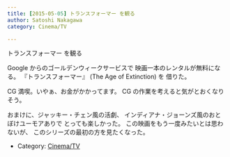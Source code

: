 ```yaml
---
title: [2015-05-05] トランスフォーマー を観る
author: Satoshi Nakagawa
category: Cinema/TV

---
```


トランスフォーマー を観る

 Google からのゴールデンウィークサービスで
映画一本のレンタルが無料になる。
『トランスフォーマー』 (The Age of Extinction) を
借りた。

 CG 満喫。いやぁ、お金がかかってます。
CG の作業を考えると気がとおくなりそう。

 おまけに、ジャッキー・チェン風の活劇、
インディアナ・ジョーンズ風のおとぼけユーモアありで
とっても楽しかった。
この映画をもう一度みたいとは思わないが、
このシリーズの最初の方を見たくなった。

- Category: [Cinema/TV](https://merapano.github.io/categories.html#Cinema/TV)

